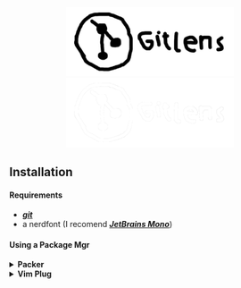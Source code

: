 <div align="center" >

  <img src="https://raw.githubusercontent.com/cosmicthemethhead/gitlens.nvim/master/.github/assets/logo_dark.png#gh-light-mode-only" width="300"/>
  <img src="https://raw.githubusercontent.com/cosmicthemethhead/gitlens.nvim/master/.github/assets/logo_light.png#gh-dark-mode-only" width="300"/>
</div>

## Installation
#### Requirements
* [***git***](https://git-scm.com/downloads)
* a nerdfont (I recomend [***JetBrains Mono***]())

#### Using a Package Mgr
<details>
  <summary><b>
    Packer
  </b></summary>

  ```lua
  use "cosmicthemethhead/gitlens.nvim"
  ```
</details>

<details>
  <summary><b>
    Vim Plug
  </b></summary>

  ```lua
  Plug "cosmicthemethhead/gitlens.nvim"
  ```
</details>
